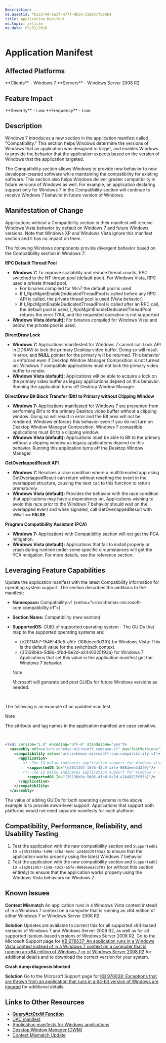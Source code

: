 ```yaml
---
Description: .
ms.assetid: f022374d-ea3f-477f-9b59-3188b775ed64
title: Application Manifest
ms.topic: article
ms.date: 05/31/2018
---
```


# Application Manifest

## Affected Platforms

<dl> **Clients** - Windows 7  
**Servers** - Windows Server 2008 R2  
</dl>

## Feature Impact

<dl> **Severity** - Low  
**Frequency** - Low  
</dl>

## Description

Windows 7 introduces a new section in the application manifest called "Compatibility." This section helps Windows determine the versions of Windows that an application was designed to target, and enables Windows to provide the behavior that the application expects based on the version of Windows that the application targeted.

The Compatibility section allows Windows to provide new behavior to new developer-created software while maintaining the compatibility for existing software. This section also helps Windows deliver greater compatibility in future versions of Windows as well. For example, an application declaring support only for Windows 7 in the Compatibility section will continue to receive Windows 7 behavior in future version of Windows.

## Manifestation of Change

Applications without a Compatibility section in their manifest will receive Windows Vista behavior by default on Windows 7 and future Windows versions. Note that Windows XP and Windows Vista ignore this manifest section and it has no impact on them.

The following Windows components provide divergent behavior based on the Compatibility section in Windows 7:

**RPC Default Thread Pool**

-   **Windows 7:** To improve scalability and reduce thread counts, RPC switched to the NT thread pool (default pool). For Windows Vista, RPC used a private thread pool.
    -   For binaries compiled for Win7 the default pool is used
    -   If I\_RpcMgmtEnableDedicatedThreadPool is called before any RPC API is called, the private thread pool is used (Vista behavior)
    -   If I\_RpcMgmtEnableDedicatedThreadPool is called after an RPC call, the default pool is used, I\_RpcMgmtEnableDedicatedThreadPool returns the error 1764, and the requested operation is not supported
-   **Windows Vista (default):** For binaries compiled for Windows Vista and below, the private pool is used.

**DirectDraw Lock**

-   **Windows 7:** Applications manifested for Windows 7 cannot call Lock API in DDRAW to lock the primary Desktop video buffer. Doing so will result in error, and **NULL** pointer for the primary will be returned. This behavior is enforced even if Desktop Window Manager Composition is not turned on. Windows 7 compatible applications must not lock the primary video buffer to render.
-   **Windows Vista (default):** Applications will be able to acquire a lock on the primary video buffer as legacy applications depend on this behavior. Running the application turns off Desktop Window Manager.

**DirectDraw Bit Block Transfer (Blt) to Primary without Clipping Window**

-   **Windows 7:** Applications manifested for Windows 7 are prevented from performing Blt's to the primary Desktop video buffer without a clipping window. Doing so will result in error and the Blt area will not be rendered. Windows enforces this behavior even if you do not turn on Desktop Window Manager Composition. Windows 7 compatible applications must Blt to a clipping window.
-   **Windows Vista (default):** Applications must be able to Blt to the primary without a clipping window as legacy applications depend on this behavior. Running this application turns off the Desktop Window Manager.

**GetOverlappedResult API**

-   **Windows 7:** Resolves a race condition where a multithreaded app using GetOverlappedResult can return without resetting the event in the overlapped structure, causing the next call to this function to return prematurely.
-   **Windows Vista (default):** Provides the behavior with the race condition that applications may have a dependency on. Applications wishing to avoid this race prior to the Windows 7 behavior should wait on the overlapped event and when signaled, call GetOverlappedResult with bWait == **FALSE**.

**Program Compatibility Assistant (PCA)**

-   **Windows 7:** Applications with Compatibility section will not get the PCA mitigation.
-   **Windows Vista (default):** Applications that fail to install properly or crash during runtime under some specific circumstances will get the PCA mitigation. For more details, see the reference section.

## Leveraging Feature Capabilities

Update the application manifest with the latest Compatibility information for operating system support. The section describes the additions to the manifest:

-   **Namespace:** Compatibility.v1 (xmlns="urn:schemas-microsoft-com:compatibility.v1">)

-   **Section Name:** Compatibility (new section)

-   **SupportedOS:** GUID of supported operating system - The GUIDs that map to the supported operating systems are:

    -   {e2011457-1546-43c5-a5fe-008deee3d3f0} for Windows Vista: This is the default value for the switchback context.
    -   {35138b9a-5d96-4fbd-8e2d-a2440225f93a} for Windows 7: Applications that set this value in the application manifest get the Windows 7 behavior.

    > [!Note]  
    > Microsoft will generate and post GUIDs for future Windows versions as needed.

     

The following is an example of an updated manifest.

> [!Note]  
> The attribute and tag names in the application manifest are case sensitive.

 


```XML
<?xml version="1.0" encoding="UTF-8" standalone="yes"?> 
  <assembly xmlns="urn:schemas-microsoft-com:asm.v1" manifestVersion="1.0"> 
    <compatibility xmlns="urn:schemas-microsoft-com:compatibility.v1"> 
      <application> 
        <!--The ID below indicates application support for Windows Vista --> 
          <supportedOS Id="{e2011457-1546-43c5-a5fe-008deee3d3f0}"/> 
        <!--The ID below indicates application support for Windows 7 --> 
          <supportedOS Id="{35138b9a-5d96-4fbd-8e2d-a2440225f93a}"/> 
      </application> 
    </compatibility>
  </assembly>
```



The value of adding GUIDs for both operating systems in the above example is to provide down-level support. Applications that support both platforms would not need separate manifests for each platform.

## Compatibility, Performance, Reliability, and Usability Testing

1.  Test the application with the new compatibility section and `SupportedOS ID ={35138b9a-5d96-4fbd-8e2d-a2440225f93a}` to ensure that the application works properly using the latest Windows 7 behavior
2.  Test the application with the new compatibility section and `SupportedOS ID ={e2011457-1546-43c5-a5fe-008deee3d3f0}` (or without this section entirely) to ensure that the application works properly using the Windows Vista behaviors on Windows 7

## Known Issues

**Context Mismatch** An application runs in a Windows Vista context instead of in a Windows 7 context on a computer that is running an x64 edition of either Windows 7 or Windows Server 2008 R2.

**Solution** Updates are available to correct this for all supported x64-based versions of Windows 7 and Windows Server 2008 R2, as well as for all supported Itanium-based versions of Windows Server 2008 R2. Go to the Microsoft Support page for [KB 978637: An application runs in a Windows Vista context instead of in a Windows 7 context on a computer that is running an x64 edition of Windows 7 or of Windows Server 2008 R2](https://go.microsoft.com/fwlink/p/?linkid=205035) for additional details and to download the correct version for your system.

**Crash dump diagnosis blocked**

**Solution** Go to the Microsoft Support page for [KB 976038: Exceptions that are thrown from an application that runs in a 64-bit version of Windows are ignored](https://support.microsoft.com/kb/976038) for additional details.

## Links to Other Resources

-   [**QueryActCtxW Function**](https://msdn.microsoft.com/en-us/library/Aa375704(v=VS.85).aspx)
-   [UAC manifest](https://msdn.microsoft.com/en-us/library/Bb756929(v=MSDN.10).aspx)
-   [Application manifests for Windows applications](https://msdn.microsoft.com/en-us/library/Aa374191(v=VS.85).aspx)
-   [Desktop Window Manager (DWM)](https://msdn.microsoft.com/en-us/library/Aa969540(v=VS.85).aspx)
-   [Context Mismatch Update](https://go.microsoft.com/fwlink/p/?linkid=205035)

 

 



